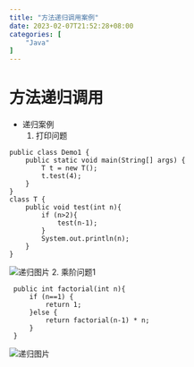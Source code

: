 ```yaml
---
title: "方法递归调用案例"
date: 2023-02-07T21:52:28+08:00
categories: [
    "Java"
]
---
```

# 方法递归调用
* 递归案例
   1. 打印问题
```
public class Demo1 {
    public static void main(String[] args) {
        T t = new T();
        t.test(4);
    }
}
class T {
    public void test(int n){
        if (n>2){
            test(n-1);
        }
        System.out.println(n);
    }
}
```
![递归图片](https://img-blog.csdnimg.cn/6de8acfd72a745d59c920230677affc3.png "图片")
   2. 乘阶问题1
   ```
    public int factorial(int n){
        if (n==1) {
            return 1;
        }else {
            return factorial(n-1) * n;
        }
    }
   ```
![递归图片](https://img-blog.csdnimg.cn/e29448ea0af446298add3caea2b4c537.png "图片")


